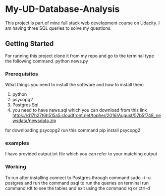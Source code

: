 # My-UD-Database-Analysis

This project is part of mine full stack web development course on Udacity. I am having three SQL queries to solve my questions.

## Getting Started

For running this project clone it from my repo and go to the terminal type the following command.
      python news.py

### Prerequisites

What things you need to install the software and how to install them
1. python
2. psycopg2
3. Postgres Sql
4. you need to have news.sql which you can download from this link https://d17h27t6h515a5.cloudfront.net/topher/2016/August/57b5f748_newsdata/newsdata.zip

for downloading psycopg2 run this command
       pip install psycopg2
### examples
I have provided output.txt file which you can refer to your matching output

### Working

To run after installing connect to Postgres through command sudo -i -u postgres and run the command psql to run the queries on terminal run command /dt to see the tables and exit using the command /q or ctrl-d
